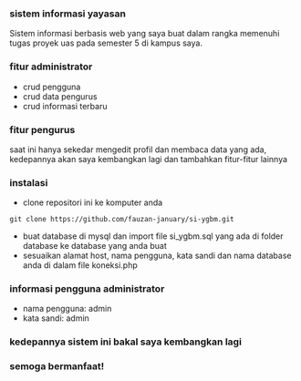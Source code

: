 ### sistem informasi yayasan
Sistem informasi berbasis web yang saya buat dalam rangka memenuhi tugas proyek uas pada semester 5 di kampus saya.
### fitur administrator
- crud pengguna
- crud data pengurus
- crud informasi terbaru
### fitur pengurus
saat ini hanya sekedar mengedit profil dan membaca data yang ada, kedepannya akan saya kembangkan lagi dan tambahkan fitur-fitur lainnya
### instalasi
- clone repositori ini ke komputer anda
```
git clone https://github.com/fauzan-january/si-ygbm.git
```
- buat database di mysql dan import file si_ygbm.sql yang ada di folder database ke database yang anda buat
- sesuaikan alamat host, nama pengguna, kata sandi dan nama database anda di dalam file koneksi.php
### informasi pengguna administrator
- nama pengguna: admin
- kata sandi: admin

### kedepannya sistem ini bakal saya kembangkan lagi
### semoga bermanfaat!